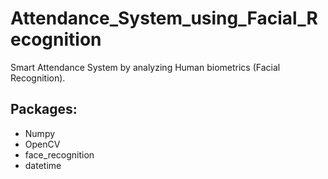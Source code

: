 # Attendance_System_using_Facial_Recognition
Smart Attendance System by analyzing Human biometrics (Facial Recognition).

## Packages:
  - Numpy
  - OpenCV
  - face_recognition
  - datetime 
